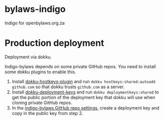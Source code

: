 # bylaws-indigo
Indigo for openbylaws.org.za

# Production deployment

Deployment via dokku.

Indigo-bylaws depends on some private GitHub repos. You need to install some dokku plugins to enable this.

1. Install [dokku-hostkeys-plugin](https://github.com/cedricziel/dokku-hostkeys-plugin) and run `dokku hostkeys:shared:autoadd github.com` so that dokku trusts `github.com` as a server.
2. Install [dokku-deployment-keys](https://github.com/cedricziel/dokku-deployment-keys) and run `dokku deploymentkeys:shared` to get the public portion of the deployment key that dokku will use when cloning private GitHub repos.
3. In the [indigo-bylaws GitHub repo settings](https://github.com/OpenUpSA/bylaws-indigo/settings), create a deployment key and copy in the public key from step 2.
